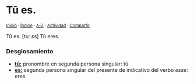 # Tū es.
<sup>[Inicio](../../../../index.md) · [Índice](../../../../indices/frases-latinas.md) · [A-Z](../../../../indices/alfabetico.md) · [Actividad](../../../../indices/actividad.md) · [Compartir](https://x.com/intent/tweet?text=%C2%ABT%C5%AB%20es.%C2%BB%20entre%20las%20Frases%20latinas%2C%20con%20traducci%C3%B3n%20y%20desglosamiento.%0A%E2%86%92%20https%3A%2F%2Fjucardus.github.io%2Fcontenido%2Ft%2Fu%2Fe%2Ftu-es.html%0A%0A%23frss_ltns_jucardus%0A%40jucardus)</sup>

Tū es. [tuː ɛs] Tú eres.

### Desglosamiento

* [**tū:**](../../../../contenido/t/u/m/tu.md) pronombre en segunda persona singular: tú
* [**es:**](../../../../contenido/e/s/m/es.md) segunda persona singular del presente de indicativo del verbo _esse_: eres

